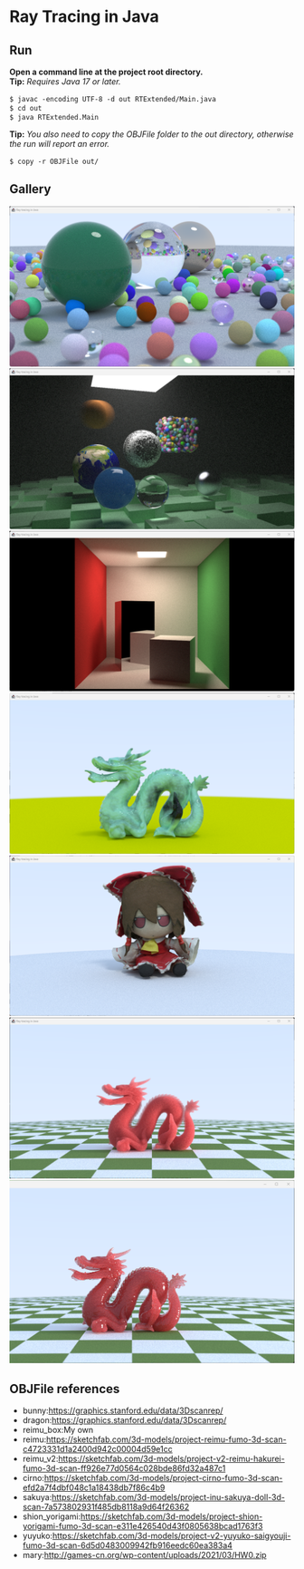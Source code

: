 # Ray Tracing in Java

## Run
**Open a command line at the project root directory.**  
**Tip:** *Requires Java 17 or later.*  
```shell 
$ javac -encoding UTF-8 -d out RTExtended/Main.java  
$ cd out 
$ java RTExtended.Main
```
**Tip:** *You also need to copy the OBJFile folder to the out directory, otherwise the run will report an error.*  
```shell 
$ copy -r OBJFile out/
```

## Gallery
![Specular](/Gallery/SpecularSphere.png)
![NextWeek](/Gallery/NextWeek.png)
![CornellBox](/Gallery/CornellBox.png)
![StanfordDragon](/Gallery/Dragon.png)
![Reimu](/Gallery/Reimu.png)
![Volume](/Gallery/volume_dragon.png)
![VolumeSubSurface](/Gallery/volume_subsurface.png)

## OBJFile references
- bunny:https://graphics.stanford.edu/data/3Dscanrep/
- dragon:https://graphics.stanford.edu/data/3Dscanrep/
- reimu_box:My own
- reimu:https://sketchfab.com/3d-models/project-reimu-fumo-3d-scan-c4723331d1a2400d942c00004d59e1cc
- reimu_v2:https://sketchfab.com/3d-models/project-v2-reimu-hakurei-fumo-3d-scan-ff926e77d0564c028bde86fd32a487c1
- cirno:https://sketchfab.com/3d-models/project-cirno-fumo-3d-scan-efd2a7f4dbf048c1a18438db7f86c4b9
- sakuya:https://sketchfab.com/3d-models/project-inu-sakuya-doll-3d-scan-7a573802931f485db8118a9d64f26362
- shion_yorigami:https://sketchfab.com/3d-models/project-shion-yorigami-fumo-3d-scan-e311e426540d43f0805638bcad1763f3
- yuyuko:https://sketchfab.com/3d-models/project-v2-yuyuko-saigyouji-fumo-3d-scan-6d5d0483009942fb916eedc60ea383a4
- mary:http://games-cn.org/wp-content/uploads/2021/03/HW0.zip
